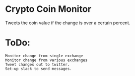 # Crypto Coin Monitor

Tweets the coin value if the change is over a certain percent.

# ToDo:
	Monitor change from single exchange
	Monitor change from various exchanges
	Tweet changes out to twitter.
	Set-up slack to send messages.